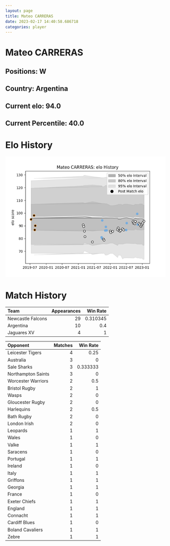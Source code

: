 ```yaml
---  
layout: page  
title: Mateo CARRERAS  
date: 2023-02-17 14:40:58.686718  
categories: player  
---
```

# Mateo CARRERAS

## Positions: W

## Country: Argentina

## Current elo: 94.0

## Current Percentile: 40.0

# Elo History


![elo history](history_MateoCARRERAS.png)
# Match History


| Team              |   Appearances |   Win Rate |
|:------------------|--------------:|-----------:|
| Newcastle Falcons |            29 |   0.310345 |
| Argentina         |            10 |   0.4      |
| Jaguares XV       |             4 |   1        |

| Opponent           |   Matches |   Win Rate |
|:-------------------|----------:|-----------:|
| Leicester Tigers   |         4 |   0.25     |
| Australia          |         3 |   0        |
| Sale Sharks        |         3 |   0.333333 |
| Northampton Saints |         3 |   0        |
| Worcester Warriors |         2 |   0.5      |
| Bristol Rugby      |         2 |   1        |
| Wasps              |         2 |   0        |
| Gloucester Rugby   |         2 |   0        |
| Harlequins         |         2 |   0.5      |
| Bath Rugby         |         2 |   0        |
| London Irish       |         2 |   0        |
| Leopards           |         1 |   1        |
| Wales              |         1 |   0        |
| Valke              |         1 |   1        |
| Saracens           |         1 |   0        |
| Portugal           |         1 |   1        |
| Ireland            |         1 |   0        |
| Italy              |         1 |   1        |
| Griffons           |         1 |   1        |
| Georgia            |         1 |   1        |
| France             |         1 |   0        |
| Exeter Chiefs      |         1 |   1        |
| England            |         1 |   1        |
| Connacht           |         1 |   1        |
| Cardiff Blues      |         1 |   0        |
| Boland Cavaliers   |         1 |   1        |
| Zebre              |         1 |   1        |